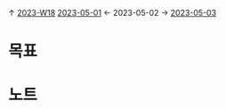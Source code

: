 
↑ [2023-W18](2023-W18.md)
[2023-05-01](2023-05-01.md) ← 2023-05-02 → [2023-05-03](2023-05-03.md)


# 목표



# 노트




